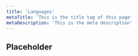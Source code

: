 ```yaml
---
title: 'Languages'
metaTitle: 'This is the title tag of this page'
metaDescription: 'This is the meta description'
---
```


## Placeholder
